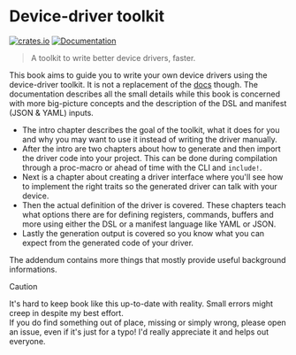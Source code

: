 # Device-driver toolkit
[![crates.io](https://img.shields.io/crates/v/device-driver.svg)](https://crates.io/crates/device-driver) [![Documentation](https://docs.rs/device-driver/badge.svg)](https://docs.rs/device-driver)

> A toolkit to write better device drivers, faster.

This book aims to guide you to write your own device drivers using the device-driver toolkit.
It is not a replacement of the [docs]((https://docs.rs/device-driver)) though. The documentation describes all the small details while this book is concerned with more big-picture concepts and the description of the DSL and manifest (JSON & YAML) inputs.

- The intro chapter describes the goal of the toolkit, what it does for you and why you may want to use it instead of writing the driver manually.
- After the intro are two chapters about how to generate and then import the driver code into your project. This can be done during compilation through a proc-macro or ahead of time with the CLI and `include!`.
- Next is a chapter about creating a driver interface where you'll see how to implement the right traits so the generated driver can talk with your device.
- Then the actual definition of the driver is covered. These chapters teach what options there are for defining registers, commands, buffers and more using either the DSL or a manifest language like YAML or JSON.
- Lastly the generation output is covered so you know what you can expect from the generated code of your driver.

The addendum contains more things that mostly provide useful background informations.

> [!CAUTION]
> It's hard to keep book like this up-to-date with reality. Small errors might creep in despite my best effort.  
> If you do find something out of place, missing or simply wrong, please open an issue, even if it's just for a typo! I'd really appreciate it and helps out everyone.
